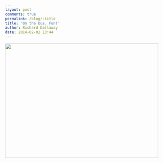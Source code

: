 ```yaml
---
layout: post
comments: true
permalink: /blog/:title
title: 'On the bus. Fun!'
author: Richard Dallaway
date: 2014-02-02 13:44
---
```


<div><a href="//static.skitters.dallaway.com/tp_IMG_20140202_134015.jpg"><img src="//static.skitters.dallaway.com/tp_thumb_IMG_20140202_134015.jpg" width="500" height="375"/></a></div>


  
      

